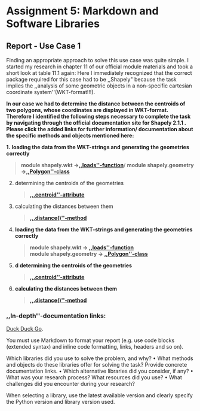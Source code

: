 # Assignment 5: Markdown and Software Libraries

## Report - Use Case 1
Finding an appropriate approach to solve this use case was quite simple. I started my research in chapter 11 of our official module materials and took a short look at table 11.1 again:
Here I immediately recognized that the correct package required for this case had to be ,,Shapely" because the task implies the ,,analysis of some geometric objects in a non-specific cartesian coordinate system''(WKT-format!!!). 

**In our case we had to determine the distance between the centroids of two polygons, whose coordinates are displayed in WKT-format. Therefore I identified the following steps necessary to complete the task by navigating through the official documentation site for Shapely 2.1.1 . Please click the added links for further information/ documentation about the specific methods and objects mentioned here:**

**1.** **loading the data from the WKT-strings and generating the geometries correctly** 

   > **module shapely.wkt ->[,,loads''-function](https://shapely.readthedocs.io/en/latest/#)**/
   > **module shapely.geometry ->[,,Polygon''-class](https://shapely.readthedocs.io/en/stable/reference/shapely.Polygon.html#shapely.Polygon)**

2. determining the centroids of the geometries
   > **[,,.centroid''-attribute](https://shapely.readthedocs.io/en/latest/manual.html#object.centroid)**

3. calculating the distances between them
   > **[,,.distance()''-method](https://shapely.readthedocs.io/en/latest/manual.html#object.distance)**


1. <strong>loading the data from the WKT-strings and generating the geometries correctly</strong> 

   > **module shapely.wkt -> [,,loads''-function](https://shapely.readthedocs.io/en/latest/#)**  
   > **module shapely.geometry -> [,,Polygon''-class](https://shapely.readthedocs.io/en/stable/reference/shapely.Polygon.html#shapely.Polygon)**

2. <strong>d determining the centroids of the geometries</strong>
   > **[,,.centroid''-attribute](https://shapely.readthedocs.io/en/latest/manual.html#object.centroid)**

3. <strong>calculating the distances between them</strong>
   > **[,,.distance()''-method](https://shapely.readthedocs.io/en/latest/manual.html#object.distance)**






### ,,In-depth''-documentation links:

[Duck Duck Go](https://duckduckgo.com).



You must use Markdown to format your report (e.g. use code blocks (extended
syntax) and inline code formatting, links, headers and so on).

Which libraries did you use to solve the problem, and why?
• What methods and objects do these libraries offer for solving the task? Provide
concrete documentation links.
• Which alternative libraries did you consider, if any?
• What was your research process? What resources did you use?
• What challenges did you encounter during your research?

 When selecting a library, use the latest available version and clearly specify the
Python version and library version used.
